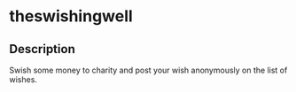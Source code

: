 # theswishingwell

## Description

Swish some money to charity and post your wish anonymously
on the list of wishes.

